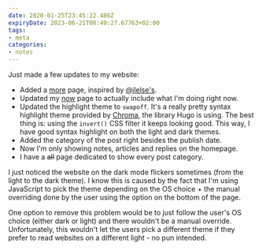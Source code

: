 ```yaml
---
date: 2020-01-25T23:45:22.486Z
expiryDate: 2023-06-21T08:49:27.67763+02:00
tags:
- meta
categories:
- notes
---
```


Just made a few updates to my website:

- Added a [more](/more) page, inspired by [@jlelse's](https://jlelse.blog/more/).
- Updated my [now](/tags/now) page to actually include what I'm doing right now.
- Updated the highlight theme to `swapoff`. It's a really pretty syntax highlight theme provided by [Chroma](https://swapoff.org/chroma/playground/), the library Hugo is using. The best thing is: using the `invert()` CSS filter it keeps looking good. This way, I have good syntax highlight on both the light and dark themes.
- Added the category of the post right besides the publish date.
- Now I'm only showing notes, articles and replies on the homepage.
- I have a ~~all~~ page dedicated to show every post category.

I just noticed the website on the dark mode flickers sometimes (from the light to the dark theme). I know this is caused by the fact that I'm using JavaScript to pick the theme depending on the OS choice + the manual overriding done by the user using the option on the bottom of the page.

One option to remove this problem would be to just follow the user's OS choice (either dark or light) and there wouldn't be a manual override. Unfortunately, this wouldn't let the users pick a different theme if they prefer to read websites on a different light - no pun intended.
